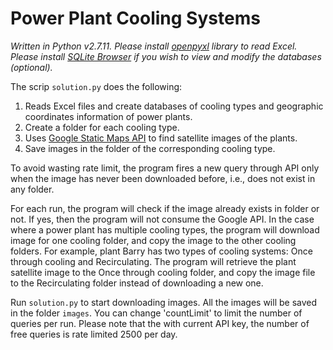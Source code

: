 # Power Plant Cooling Systems
*Written in Python v2.7.11. Please install [openpyxl](https://openpyxl.readthedocs.io/en/default/) library to read Excel. Please install [SQLite Browser](http://sqlitebrowser.org/) if you wish to view and modify the databases (optional).*

The scrip `solution.py` does the following:

1. Reads Excel files and create databases of cooling types and geographic coordinates information of power plants.
2. Create a folder for each cooling type.
3. Uses [Google Static Maps API](https://developers.google.com/maps/documentation/static-maps/intro) to find satellite images of the plants.
4. Save images in the folder of the corresponding cooling type.

To avoid wasting rate limit, the program fires a new query through API only when the image has never been downloaded before, i.e., does not exist in any folder.

For each run, the program will check if the image already exists in folder or not. If yes, then the program will not consume the Google API. In the case where a power plant has multiple cooling types, the program will download image for one cooling folder, and copy the image to the other cooling folders. For example, plant Barry has two types of cooling systems: Once through cooling and Recirculating. The program will retrieve the plant satellite image to the Once through cooling folder, and copy the image file to the Recirculating folder instead of downloading a new one.

Run `solution.py` to start downloading images. All the images will be saved in the folder `images`. You can change 'countLimit' to limit the number of queries per run. Please note that the with current API key, the number of free queries is rate limited 2500 per day.
